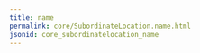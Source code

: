 ```yaml
---
title: name
permalink: core/SubordinateLocation.name.html
jsonid: core_subordinatelocation_name
---
```

